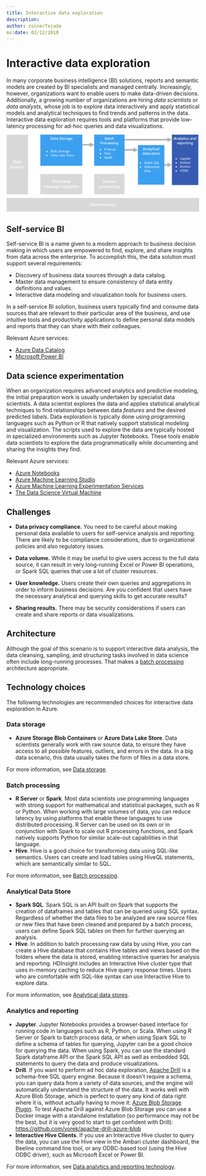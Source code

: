 ```yaml
---
title: Interactive data exploration
description: 
author: zoinerTejada
ms:date: 02/12/2018
---
```


# Interactive data exploration

In many corporate business intelligence (BI) solutions, reports and semantic models are created by BI specialists and managed centrally. Increasingly, however, organizations want to enable users to make data-driven decisions. Additionally, a growing number of organizations are hiring *data scientists* or *data analysts*, whose job is to explore data interactively and apply statistical models and analytical techniques to find trends and patterns in the data. Interactive data exploration requires tools and platforms that provide low-latency processing for ad-hoc queries and data visualizations.

![](./images/data-exploration.png)

## Self-service BI

Self-service BI is a name given to a modern approach to business decision making in which users are empowered to find, explore, and share insights from data across the enterprise. To accomplish this, the data solution must support several requirements:

* Discovery of business data sources through a data catalog.
* Master data management to ensure consistency of data entity definitions and values.
* Interactive data modeling and visualization tools for business users.

In a self-service BI solution, business users typically find and consume data sources that are relevant to their particular area of the business, and use intuitive tools and productivity applications to define personal data models and reports that they can share with their colleagues.

Relevant Azure services:

- [Azure Data Catalog](/azure/data-catalog/data-catalog-what-is-data-catalog)
- [Microsoft Power BI](https://powerbi.microsoft.com/)

## Data science experimentation
When an organization requires advanced analytics and predictive modeling, the initial preparation work is usually undertaken by specialist data scientists. A data scientist explores the data and applies statistical analytical techniques to find relationships between data *features* and the desired predicted *labels*. Data exploration is typically done using programming languages such as Python or R that natively support statistical modeling and visualization. The scripts used to explore the data are typically hosted in specialized environments such as Jupyter Notebooks. These tools enable data scientists to explore the data programmatically while documenting and sharing the insights they find.

Relevant Azure services:

- [Azure Notebooks](https://notebooks.azure.com/)
- [Azure Machine Learning Studio](/azure/machine-learning/studio/what-is-ml-studio)
- [Azure Machine Learning Experimentation Services](/azure/machine-learning/preview/experimentation-service-configuration)
- [The Data Science Virtual Machine](/azure/machine-learning/data-science-virtual-machine/overview)

## Challenges

- **Data privacy compliance.** You need to be careful about making personal data available to users for self-service analysis and reporting. There are likely to be compliance considerations, due to organizational policies and also regulatory issues. 

- **Data volume.** While it may be useful to give users access to the full data source, it can result in very long-running Excel or Power BI operations, or Spark SQL queries that use a lot of cluster resources.

- **User knowledge.** Users create their own queries and aggregations in order to inform business decisions. Are you confident that users have the necessary analytical and querying skills to get accurate results?

- **Sharing results.** There may be security considerations if users can create and share reports or data visualizations.

## Architecture

Although the goal of this scenario is to support interactive data analysis, the data cleansing, sampling, and structuring tasks involved in data science often include long-running processes. That makes a [batch processing](../big-data/batch-processing.md) architecture appropriate.

## Technology choices

The following technologies are recommended choices for interactive data exploration in Azure.

### Data storage

- **Azure Storage Blob Containers** or **Azure Data Lake Store**. Data scientists generally work with raw source data, to ensure they have access to all possible features, outliers, and errors in the data. In a big data scenario, this data usually takes the form of files in a data store.

For more information, see [Data storage](../technology-choices/data-storage.md).

### Batch processing

- **R Server** or **Spark**. Most data scientists use programming languages with strong support for mathematical and statistical packages, such as R or Python. When working with large volumes of data, you can reduce latency by using platforms that enable these languages to use distributed processing. R Server can be used on its own or in conjunction with Spark to scale out R processing functions, and Spark natively supports Python for similar scale-out capabilities in that language.
- **Hive**. Hive is a good choice for transforming data using SQL-like semantics. Users can create and load tables using HiveQL statements, which are semantically similar to SQL.

For more information, see [Batch processing](../technology-choices/batch-processing.md).

### Analytical Data Store

- **Spark SQL**. Spark SQL is an API built on Spark that supports the creation of dataframes and tables that can be queried using SQL syntax. Regardless of whether the data files to be analyzed are raw source files or new files that have been cleaned and prepared by a batch process, users can define Spark SQL tables on them for further querying an analysis. 
- **Hive**. In addition to batch processing raw data by using Hive, you can create a Hive database that contains Hive tables and views based on the folders where the data is stored, enabling interactive queries for analysis and reporting. HDInsight includes an Interactive Hive cluster type that uses in-memory caching to reduce Hive query response times. Users who are comfortable with SQL-like syntax can use Interactive Hive to explore data.

For more information, see [Analytical data stores](../technology-choices/analytical-data-stores.md).

### Analytics and reporting

- **Jupyter**. Jupyter Notebooks provides a browser-based interface for running code in languages such as R, Python, or Scala. When using R Server or Spark to batch process data, or when using Spark SQL to define a schema of tables for querying, Jupyter can be a good choice for querying the data. When using Spark, you can use the standard Spark dataframe API or the Spark SQL API as well as embedded SQL statements to query the data and produce visualizations.
- **Drill**. If you want to perform ad hoc data exploration, [Apache Drill](https://drill.apache.org/) is a schema-free SQL query engine. Because it doesn't require a schema, you can query data from a variety of data sources, and the engine will automatically understand the structure of the data. It works well with Azure Blob Storage, which is perfect to query any kind of data right where it is, without actually having to move it: [Azure Blob Storage Plugin](https://drill.apache.org/docs/azure-blob-storage-plugin/). To test Apache Drill against Azure Blob Storage you can use a Docker image with a standalone installation (so performance may not be the best, but it is very good to start to get confident with Drill): https://github.com/yorek/apache-drill-azure-blob 
- **Interactive Hive Clients**. If you use an Interactive Hive cluster to query the data, you can use the Hive view in the Ambari cluster dashboard, the Beeline command line tool, or any ODBC-based tool (using the Hive ODBC driver), such as Microsoft Excel or Power BI.

For more information, see [Data analytics and reporting technology](../technology-choices/analysis-visualizations-reporting.md).
